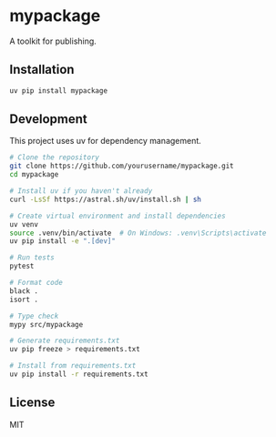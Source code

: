 # mypackage

A toolkit for publishing.

## Installation

```bash
uv pip install mypackage
```

## Development

This project uses uv for dependency management.

```bash
# Clone the repository
git clone https://github.com/yourusername/mypackage.git
cd mypackage

# Install uv if you haven't already
curl -LsSf https://astral.sh/uv/install.sh | sh

# Create virtual environment and install dependencies
uv venv
source .venv/bin/activate  # On Windows: .venv\Scripts\activate
uv pip install -e ".[dev]"

# Run tests
pytest

# Format code
black .
isort .

# Type check
mypy src/mypackage

# Generate requirements.txt
uv pip freeze > requirements.txt

# Install from requirements.txt
uv pip install -r requirements.txt
```

## License

MIT 